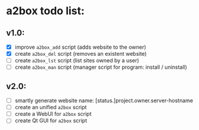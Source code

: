 a2box todo list:
================

## v1.0:
- [x] improve `a2box_add` script (adds website to the owner)
- [x] create `a2box_del` script (removes an existent website)
- [ ] create `a2box_lst` script (list sites owned by a user)
- [ ] create `a2box_man` script (manager script for program: install / uninstall)

## v2.0:
- [ ] smartly generate website name: [status.]project.owner.server-hostname
- [ ] create an unified `a2box` script
- [ ] create a WebUI for `a2box` script
- [ ] create Qt GUI for `a2box` script

